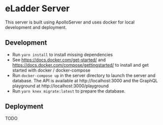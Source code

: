 # eLadder Server

This server is built using ApolloServer and uses docker for local development and deployment.

## Development

- Run `yarn install` to install missing dependencies
- See https://docs.docker.com/get-started/ and https://docs.docker.com/compose/gettingstarted/ to install and get started with docker / docker-compose
- Run `docker-compose up` in the server directory to launch the server and database. The API is available at http://localhost:3000 and the GraphQL playground at http://localhost:3000/playground
- Run `yarn knex migrate:latest` to prepare the database.

## Deployment

TODO
